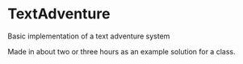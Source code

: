 # TextAdventure
 Basic implementation of a text adventure system
 
Made in about two or three hours as an example solution for a class.
